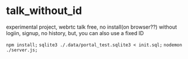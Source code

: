 # talk_without_id
experimental project, webrtc talk free, no install(on browser??) without logiin, signup, no history, but, you can also use a fixed ID

`npm install;`
`sqlite3 ./.data/portal_test.sqlite3 < init.sql;`
`nodemon ./server.js;`
